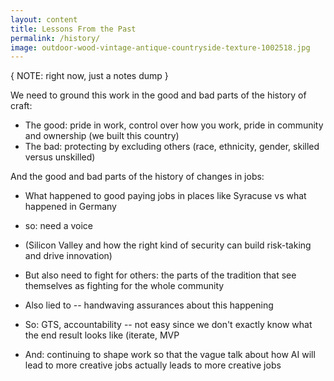 ```yaml
---
layout: content
title: Lessons From the Past
permalink: /history/
image: outdoor-wood-vintage-antique-countryside-texture-1002518.jpg
---
```




{ NOTE: right now, just a notes dump }

We need to ground this work in the good and bad parts of the history of craft:
- The good: pride in work, control over how you work, pride in community and ownership (we built this country)
- The bad: protecting by excluding others (race, ethnicity, gender, skilled versus unskilled)

And the good and bad parts of the history of changes in jobs:
- What happened to good paying jobs in places like Syracuse vs what happened in Germany
- so: need a voice
- (Silicon Valley and how the right kind of security can build risk-taking and drive innovation)
- But also need to fight for others: the parts of the tradition that see themselves as fighting for the whole community

- Also lied to -- handwaving assurances about this happening
- So: GTS, accountability -- not easy since we don't exactly know what the end result looks like (iterate, MVP
- And: continuing to shape work so that the vague talk about how AI will lead to more creative jobs  actually leads to more creative jobs
